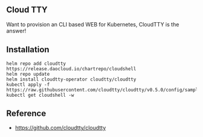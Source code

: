## Cloud TTY
Want to provision an CLI based WEB for Kubernetes, CloudTTY is the answer!

## Installation
```
helm repo add cloudtty https://release.daocloud.io/chartrepo/cloudshell
helm repo update
helm install cloudtty-operator cloudtty/cloudtty
kubectl apply -f https://raw.githubusercontent.com/cloudtty/cloudtty/v0.5.0/config/samples/local_cluster_v1alpha1_cloudshell.yaml
kubectl get cloudshell -w
```

## Reference
- https://github.com/cloudtty/cloudtty